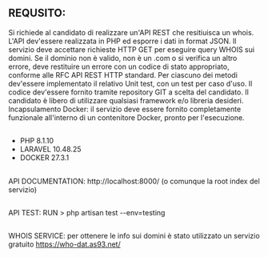## REQUSITO:
Si richiede al candidato di realizzare un'API REST che resitiuisca un whois. 
L'API dev'essere realizzata in PHP ed esporre i dati in format JSON. Il servizio deve accettare richieste HTTP GET per eseguire query WHOIS sui domini. Se il dominio non è valido, non è un .com o si verifica un altro errore, deve restituire un errore con un codice di stato appropriato, conforme alle RFC API REST HTTP standard. Per ciascuno dei metodi dev'essere implementato il relativo Unit test, con un test per caso d'uso. Il codice dev'essere fornito tramite repository GIT a scelta del candidato. Il candidato è libero di utilizzare qualsiasi framework e/o libreria desideri. Incapsulamento Docker: il servizio deve essere fornito completamente funzionale all'interno di un contenitore Docker, pronto per l'esecuzione.

##
- PHP 8.1.10
- LARAVEL 10.48.25
- DOCKER 27.3.1

##
API DOCUMENTATION: http://localhost:8000/ (o comunque la root index del servizio)
##
API TEST: RUN > php artisan test --env=testing

##
WHOIS SERVICE: per ottenere le info sui domini è stato utilizzato un servizio gratuito https://who-dat.as93.net/


